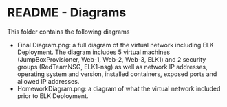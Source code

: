 # README - Diagrams

This folder contains the following diagrams

- Final Diagram.png: a full diagram of the virtual network including ELK Deployment. The diagram includes 5 virtual machines (JumpBoxProvisioner, Web-1, Web-2, Web-3, ELK1) and 2 security groups (RedTeamNSG, ELK1-nsg) as well as network IP addresses, operating system and version, installed containers, exposed ports and allowed IP addresses.  
- HomeworkDiagram.png: a diagram of what the virtual network included prior to ELK Deployment.



